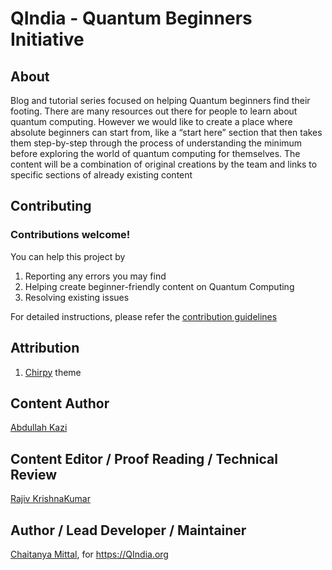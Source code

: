 # QIndia - Quantum Beginners Initiative

## About
Blog and tutorial series focused on helping Quantum beginners find their footing.
There are many resources out there for people to learn about quantum computing. However we would like to create a place where absolute beginners can start from, like a “start here” section that then takes them step-by-step through the process of understanding the minimum before exploring the world of quantum computing for themselves. The content will be a combination of original creations by the team and links to specific sections of already existing content


## Contributing

### Contributions welcome!

You can help this project by
1. Reporting any errors you may find
2. Helping create beginner-friendly content on Quantum Computing
3. Resolving existing issues

For detailed instructions, please refer the [contribution guidelines](./CONTRIBUTING.md)

## Attribution

1. [Chirpy](https://github.com/cotes2020/chirpy) theme

## Content Author

[Abdullah Kazi](https://github.com/AbdullahKazi500)

## Content Editor / Proof Reading / Technical Review 

[Rajiv KrishnaKumar](https://github.com/rajkk1)

## Author / Lead Developer / Maintainer

[Chaitanya Mittal](https://github.com/chtnnh), for https://QIndia.org
